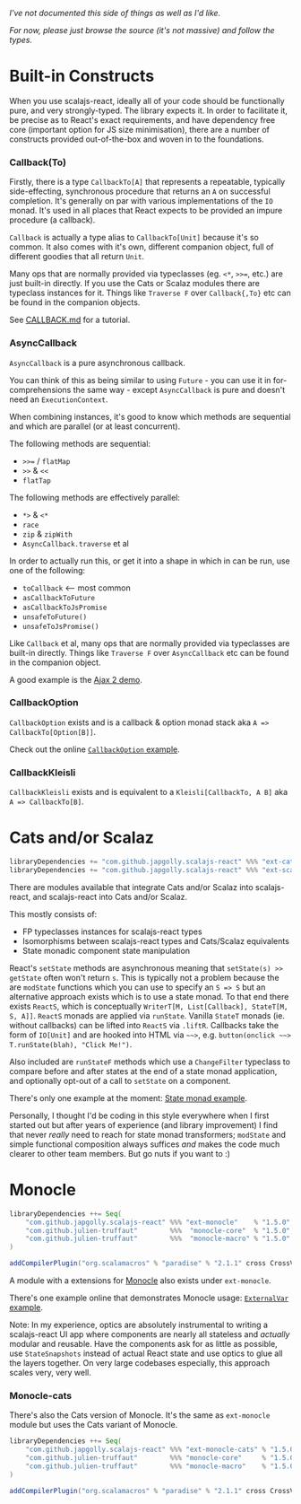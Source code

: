 *I've not documented this side of things as well as I'd like.*

*For now, please just browse the source (it's not massive) and follow the types.*

Built-in Constructs
========

When you use scalajs-react, ideally all of your code should be functionally pure,
and very strongly-typed. The library expects it. In order to facilitate it,
be precise as to React's exact requirements,
and have dependency free core (important option for JS size minimisation),
there are a number of constructs provided out-of-the-box and woven in to the foundations.

### Callback(To)

Firstly, there is a type `CallbackTo[A]` that represents a repeatable,
typically side-effecting, synchronous procedure that returns an `A` on successful completion.
It's generally on par with various implementations of the `IO` monad.
It's used in all places that React expects to be provided an impure procedure (a callback).

`Callback` is actually a type alias to `CallbackTo[Unit]` because it's so common.
It also comes with it's own, different companion object, full of different goodies that all return `Unit`.

Many ops that are normally provided via typeclasses (eg. `<*`, `>>=`, etc.) are just built-in directly.
If you use the Cats or Scalaz modules there are typeclass instances for it.
Things like `Traverse F` over `Callback{,To}` etc can be found in the companion objects.

See [CALLBACK.md](CALLBACK.md) for a tutorial.


### AsyncCallback

`AsyncCallback` is a pure asynchronous callback.

You can think of this as being similar to using `Future` - you can use it in for-comprehensions the same way -
except `AsyncCallback` is pure and doesn't need an `ExecutionContext`.

When combining instances, it's good to know which methods are sequential and which are parallel
(or at least concurrent).

The following methods are sequential:
- `>>=` / `flatMap`
- `>>` & `<<`
- `flatTap`

The following methods are effectively parallel:
- `*>` & `<*`
- `race`
- `zip` & `zipWith`
- `AsyncCallback.traverse` et al

In order to actually run this, or get it into a shape in which in can be run, use one of the following:
- `toCallback` <-- most common
- `asCallbackToFuture`
- `asCallbackToJsPromise`
- `unsafeToFuture()`
- `unsafeToJsPromise()`

Like `Callback` et al, many ops that are normally provided via typeclasses are built-in directly.
Things like `Traverse F` over `AsyncCallback` etc can be found in the companion object.

A good example is the [Ajax 2 demo](https://japgolly.github.io/scalajs-react/#examples/ajax-2).

### CallbackOption

`CallbackOption` exists and is a callback & option monad stack aka `A => CallbackTo[Option[B]]`.

Check out the online [`CallbackOption` example](https://japgolly.github.io/scalajs-react/#examples/callback-option).

### CallbackKleisli

`CallbackKleisli` exists and is equivalent to a `Kleisli[CallbackTo, A B]` aka `A => CallbackTo[B]`.


Cats and/or Scalaz
==================

```scala
libraryDependencies += "com.github.japgolly.scalajs-react" %%% "ext-cats"     % "1.5.0"
libraryDependencies += "com.github.japgolly.scalajs-react" %%% "ext-scalaz72" % "1.5.0"
```

There are modules available that integrate Cats and/or Scalaz into scalajs-react,
and scalajs-react into Cats and/or Scalaz.

This mostly consists of:
* FP typeclasses instances for scalajs-react types
* Isomorphisms between scalajs-react types and Cats/Scalaz equivalents
* State monadic component state manipulation

React's `setState` methods are asynchronous meaning that `setState(s) >> getState` often won't return `s`.
This is typically not a problem because the are `modState` functions which you can use to specify an
`S => S` but an alternative approach exists which is to use a state monad.
To that end there exists `ReactS`, which is conceptually `WriterT[M, List[Callback], StateT[M, S, A]]`. `ReactS` monads are applied via `runState`. Vanilla `StateT` monads (ie. without callbacks) can be lifted into `ReactS` via `.liftR`. Callbacks take the form of `IO[Unit]` and are hooked into HTML via `~~>`, e.g. `button(onclick ~~> T.runState(blah), "Click Me!")`.

Also included are `runStateF` methods which use a `ChangeFilter` typeclass to compare before and after states at the end of a state monad application, and optionally opt-out of a call to `setState` on a component.

There's only one example at the moment:
[State monad example](https://japgolly.github.io/scalajs-react/#examples/state-monad).

Personally, I thought I'd be coding in this style everywhere when I first started out but after years
of experience (and library improvement) I find that never *really* need to reach for state monad
transformers; `modState` and simple functional composition always suffices *and* makes the code
much clearer to other team members. But go nuts if you want to :)


Monocle
=======

```scala
libraryDependencies ++= Seq(
    "com.github.japgolly.scalajs-react" %%% "ext-monocle"    % "1.5.0",
    "com.github.julien-truffaut"        %%%  "monocle-core"  % "1.5.0",
    "com.github.julien-truffaut"        %%%  "monocle-macro" % "1.5.0"
)

addCompilerPlugin("org.scalamacros" % "paradise" % "2.1.1" cross CrossVersion.full)
```

A module with a extensions for [Monocle](https://github.com/julien-truffaut/Monocle) also exists under `ext-monocle`.

There's one example online that demonstrates Monocle usage:
[`ExternalVar` example](https://japgolly.github.io/scalajs-react/#examples/external-var).

Note: In my experience, optics are absolutely instrumental to writing a scalajs-react UI app
where components are nearly all stateless and *actually* modular and reusable.
Have the components ask for as little as possible, use `StateSnapshots` instead of actual React state
and use optics to glue all the layers together.
On very large codebases especially, this approach scales very, very well.


### Monocle-cats

There's also the Cats version of Monocle.
It's the same as `ext-monocle` module but uses the Cats variant of Monocle.

```scala
libraryDependencies ++= Seq(
    "com.github.japgolly.scalajs-react" %%% "ext-monocle-cats" % "1.5.0",
    "com.github.julien-truffaut"        %%% "monocle-core"     % "1.5.0-cats",
    "com.github.julien-truffaut"        %%% "monocle-macro"    % "1.5.0-cats"
)

addCompilerPlugin("org.scalamacros" % "paradise" % "2.1.1" cross CrossVersion.full)
```
